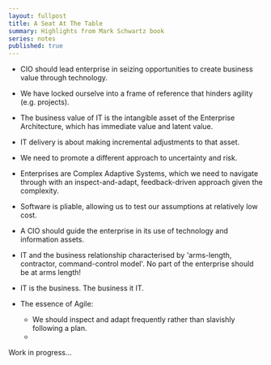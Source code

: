 ```yaml
---
layout: fullpost
title: A Seat At The Table
summary: Highlights from Mark Schwartz book
series: notes
published: true
---
```




- CIO should lead enterprise in seizing opportunities to create business value through technology.

- We have locked ourselve into a frame of reference that hinders agility (e.g. projects).

- The business value of IT is the intangible asset of the Enterprise Architecture, which has immediate value and latent value.

- IT delivery is about making incremental adjustments to that asset.

- We need to promote a different approach to uncertainty and risk.

- Enterprises are Complex Adaptive Systems, which we need to navigate through with an inspect-and-adapt, feedback-driven approach given the complexity.

- Software is pliable, allowing us to test our assumptions at relatively low cost.

- A CIO should guide the enterprise in its use of technology and information assets.

- IT and the business relationship characterised by 'arms-length, contractor, command-control model'. No part of the enterprise should be at arms length!

- IT is the business. The business it IT.

- The essence of Agile: 
    - We should inspect and adapt frequently rather than slavishly following a plan.
    - 



Work in progress...

